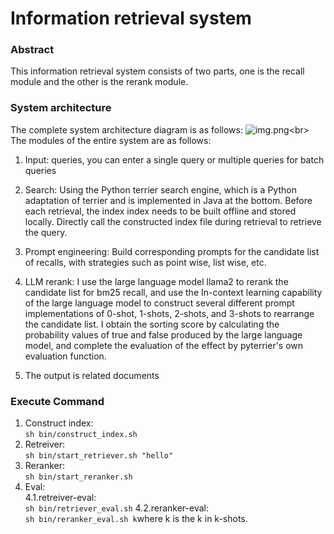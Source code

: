 # Information retrieval system
### Abstract
This information retrieval system consists of two parts, one is the recall module and the other is the rerank module.
### System architecture
The complete system architecture diagram is as follows:
![img.png]("https://github.com/1552113505/ir-with-llm/blob/main/image2")<br>
The modules of the entire system are as follows:
1. Input: queries, you can enter a single query or multiple queries for batch queries

2. Search: Using the Python terrier search engine, which is a Python adaptation of terrier and is implemented in Java at the bottom. Before each retrieval, the index index needs to be built offline and stored locally. Directly call the constructed index file during retrieval to retrieve the query.

3. Prompt engineering: Build corresponding prompts for the candidate list of recalls, with strategies such as point wise, list wise, etc.

4. LLM rerank: I use the large language model llama2 to rerank the candidate list for bm25 recall, and use the In-context learning capability of the large language model to construct several different prompt implementations of 0-shot, 1-shots, 2-shots, and 3-shots to rearrange the candidate list. I obtain the sorting score by calculating the probability values of true and false produced by the large language model, and complete the evaluation of the effect by pyterrier's own evaluation function.

5. The output is related documents
### Execute Command
1. Construct index:<br>
`sh bin/construct_index.sh`
2. Retreiver:<br>
`sh bin/start_retriever.sh "hello"`
3. Reranker:<br>
`sh bin/start_reranker.sh`
4. Eval:<br>
4.1.retreiver-eval: <br>`sh bin/retriever_eval.sh`
4.2.reranker-eval: <br>`sh bin/reranker_eval.sh k`where k is the k in k-shots.